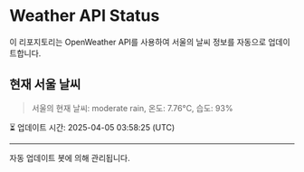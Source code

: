 
# Weather API Status

이 리포지토리는 OpenWeather API를 사용하여 서울의 날씨 정보를 자동으로 업데이트합니다.

## 현재 서울 날씨
> 서울의 현재 날씨: moderate rain, 온도: 7.76°C, 습도: 93%

⏳ 업데이트 시간: 2025-04-05 03:58:25 (UTC)

---
자동 업데이트 봇에 의해 관리됩니다.
